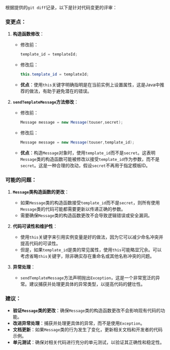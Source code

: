 根据提供的`git diff`记录，以下是针对代码变更的评审：

### 变更点：

1. **构造函数修改**：
   - 修改前：
     ```java
     template_id = templateId;
     ```
   - 修改后：
     ```java
     this.template_id = templateId;
     ```
   - **优点**：使用`this`关键字明确指明是在当前实例上设置属性，这是Java中推荐的做法，有助于避免潜在的错误。

2. **`sendTemplateMessage`方法修改**：
   - 修改前：
     ```java
     Message message = new Message(touser,secret);
     ```
   - 修改后：
     ```java
     Message message = new Message(touser,template_id);
     ```
   - **优点**：构造`Message`对象时，使用`template_id`而不是`secret`。这表明`Message`类的构造函数可能被修改以接受`template_id`作为参数，而不是`secret`。这是一种合理的改动，假设`secret`不再用于指定模板ID。

### 可能的问题：

1. **`Message`类构造函数的更改**：
   - 如果`Message`类的构造函数接受`template_id`而不是`secret`，则所有使用`Message`类的代码可能都需要更新以传递正确的参数。
   - 需要确保`Message`类的构造函数更改不会导致逻辑错误或安全漏洞。

2. **代码可读性和维护性**：
   - 使用`this`关键字来引用实例变量是好的做法，因为它可以减少命名冲突并提高代码的可读性。
   - 但是，如果`template_id`是类的常见属性，使用`this`可能略显冗余。可以考虑省略`this`关键字，除非确实存在重命名或其他名称冲突的问题。

3. **异常处理**：
   - `sendTemplateMessage`方法声明抛出`Exception`，这是一个非常宽泛的异常。建议捕获并处理更具体的异常类型，以提高代码的健壮性。

### 建议：

- **验证`Message`类的更改**：确保`Message`类的构造函数更改不会影响现有代码的功能。
- **改进异常处理**：捕获并处理更具体的异常，而不是使用`Exception`。
- **文档更新**：如果`Message`类的行为发生了变化，更新相关文档和开发者的代码示例。
- **单元测试**：确保对相关代码进行充分的单元测试，以验证其正确性和稳定性。